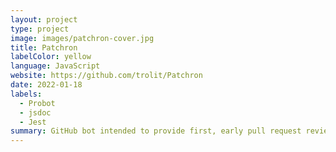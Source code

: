 ```yaml
---
layout: project
type: project
image: images/patchron-cover.jpg
title: Patchron
labelColor: yellow
language: JavaScript
website: https://github.com/trolit/Patchron
date: 2022-01-18
labels:
  - Probot
  - jsdoc
  - Jest
summary: GitHub bot intended to provide first, early pull request review and faster further reviews done by humans. Includes type definitions and unit tests written in Jest.
---
```

